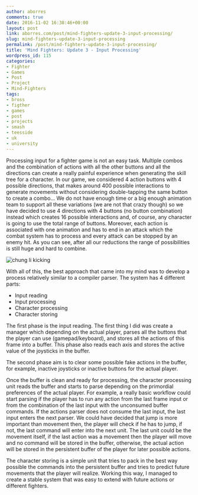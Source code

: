 ```yaml
---
author: aborres
comments: true
date: 2016-11-02 16:38:46+00:00
layout: post
link: aborres.com/post/mind-fighters-update-3-input-processing/
slug: mind-fighters-update-3-input-processing
permalink: /post/mind-fighters-update-3-input-processing/
title: 'Mind Fighters: Update 3 - Input Processing'
wordpress_id: 115
categories:
- Fighter
- Games
- Post
- Project
- Mind-Fighters
tags:
- bross
- figther
- games
- post
- projects
- smash
- teesside
- uk
- university
---
```


Processing input for a fighter game is not an easy task. Multiple combos and the combination of actions with all the other buttons and all the directions can create a really painful experience when generating the skill tree for a character. In our game, we considered 4 action buttons with 4 possible directions, that makes around 400 possible interactions to generate movements without considering double-tapping the same button to create a combo... We do not have enough time or a big enough animation team to support all these variations (we are not that crazy though) so we have decided to use 4 directions with 4 buttons (no button combination) instead which creates 16 possible interactions and, of course, any character is going to use the total range of buttons. Moreover, each action is associated with one animation and has to end in an attack which the combat system has to process and every attack can be stopped by an enemy hit. As you can see, after all our reductions the range of possibilities is still huge and hard to combine.

![chung li kicking](http://aborres.com/wp-content/uploads/2016/11/giphy.gif)

With all of this, the best approach that came into my mind was to develop a process relatively similar to a compiler parser. The system has 4 different parts:

  * Input reading
  * Input processing
  * Character processing
  * Character storing

The first phase is the input reading. The first thing I did was create a manager which depending on the actual player, parses all the buttons that the player can use (gamepad/keyboard), and stores all the actions of this frame into a buffer. This phase also reads each axis and stores the active value of the joysticks in the buffer.

The second phase aim is to clear some possible fake actions in the buffer, for example, inactive joysticks or inactive buttons for the actual player.

Once the buffer is clean and ready for processing, the character processing unit reads the buffer and starts to parse depending on the primordial preferences of the actual player. For example, a really basic workflow could start parsing if the player has to run any action from the last frame input or from the combination of the last input with the unconsumed buffer commands. If the actions parser does not consume the last input, the last input enters the next parser. We could have decided that jump is more important than movement then, the player will check if he has to jump, if not, the last command will enter into the next unit. The last unit could be the movement itself, if the last action was a movement then the player will move and no command will be stored in the buffer, otherwise, the actual action will be stored in the persistent buffer of the player for later possible actions.

The character storing is a simple unit that tries to pack in the best way possible the commands into the persistent buffer and tries to predict future movements that the player will realize. Working this way, I managed to create a stable system that was easy to extend with future actions or different fighters.
